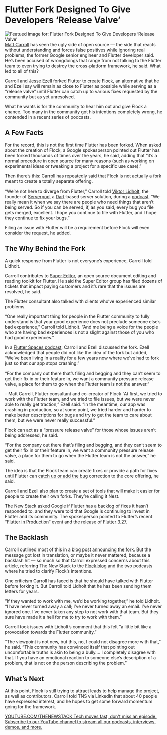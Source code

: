 # Flutter Fork Designed To Give Developers ‘Release Valve’
![Featued image for: Flutter Fork Designed To Give Developers ‘Release Valve’](https://cdn.thenewstack.io/media/2025/01/8719e929-flock_a_flutter_fork-1024x683.jpg)
[Matt Carroll](https://www.linkedin.com/in/matt-carroll-48222a26/) has seen the ugly side of open source — the side that reacts without understanding and forces false positives while ignoring real problems, the former Google senior engineer and Flutter developer said.
He’s been accused of wrongdoings that range from not talking to the Flutter team to even trying to destroy the cross-platform framework, he said. What led to all of this?

Carroll and [Jesse Ezell](https://github.com/jezell) forked Flutter to create [Flock](https://getflocked.dev/), an alternative that he and Ezell say will remain as close to Flutter as possible while serving as a “release valve” until Flutter can catch up to various fixes requested by the community but as yet unresolved.

What he wants is for the community to hear him out and give Flock a chance. Too many in the community got his intentions completely wrong, he contended in a recent series of podcasts.

## A Few Facts
For the record, this is not the first time Flutter has been forked. When asked about the creation of Flock, a Google spokesperson pointed out Flutter has been forked thousands of times over the years, he said, adding that “it’s a normal procedure in open source for many reasons (such as working on experimental ideas or tweaking a project for a specific use case).”

Then there’s this: Carroll has repeatedly said that Flock is not actually a fork meant to create a totally separate offering.

“We’re not here to diverge from Flutter,” Carroll told [Viktor Lidholt](https://github.com/vlidholt), the founder of [Serverpod](https://github.com/serverpod/serverpod), a [Dart](https://thenewstack.io/industry-observer-sees-growing-interest-in-dart-flutter/)-based server solution, during a [podcast](https://www.youtube.com/watch?v=6Xu71_I8Jow). “We really mean it when we say there are people who need things that aren’t being served. So if you can be served, if, as you said, every bug you file gets merged, excellent. I hope you continue to file with Flutter, and I hope they continue to fix your bugs.”

Filing an issue with Flutter will be a requirement before Flock will even consider the request, he added.

## The Why Behind the Fork
A quick response from Flutter is not everyone’s experience, Carroll told Lidholt.

Carroll contributes to [Super Editor](https://supereditor.dev/), an open source document editing and reading toolkit for Flutter. He said the Super Editor group has filed dozens of tickets that impact paying customers and it’s rare that the issues are resolved, he said.

The Flutter consultant also talked with clients who’ve experienced similar problems.

“One really important thing for people in the Flutter community to fully understand is that your good experience does not preclude someone else’s bad experience,” Carroll told Lidholt. “And me being a voice for the people who are having bad experiences is not a slight against those of you who had good experiences.”

In a [Flutter Spaces podcast](https://getflocked.dev/blog/posts/flutter-spaces-flock-announcement/), Carroll and Ezell discussed the fork. Ezell acknowledged that people did not like the idea of the fork but added, “We’ve been living in a reality for a few years now where we’ve had to fork just so that our app stops crashing.”

“For the company out there that’s filing and begging and they can’t seem to get their fix in or their feature in, we want a community pressure release valve, a place for them to go when the Flutter team is not the answer.”

– Matt Carroll, Flutter consultant and co-creator of Flock
“At first, we tried to work with the Flutter team, and we tried to file issues, but we were never able to really get traction,” Ezell said. “In the meantime, our app was crashing in production, so at some point, we tried harder and harder to make better descriptions for bugs and try to get the team to care about them, but we were never really successful.”

Flock can act as a “pressure release valve” for those whose issues aren’t being addressed, he said.

“For the company out there that’s filing and begging, and they can’t seem to get their fix in or their feature in, we want a community pressure release valve, a place for them to go when the Flutter team is not the answer,” he said.

The idea is that the Flock team can create fixes or provide a path for fixes until Flutter can [catch up or add the bug](https://thenewstack.io/meet-early-the-ai-that-catches-bugs-before-they-bite/) correction to the core offering, he said.

Carroll and Ezell also plan to create a set of tools that will make it easier for people to create their own forks. They’re calling it Nest.

The New Stack asked Google if Flutter has a backlog of fixes it hasn’t responded to, and they were told that Google is continuing to invest in Flutter and its community. The spokesperson pointed to Flutter’s recent “[Flutter in Production](https://medium.com/flutter/flutter-in-production-f9418261d8e1)” event and the release of [Flutter 3.27](https://medium.com/flutter/whats-new-in-flutter-3-27-28341129570c).

## The Backlash
Carroll outlined most of this in a [blog post announcing the fork](https://getflocked.dev/blog/posts/we-are-forking-flutter-this-is-why/). But the message got lost in translation, or maybe it never mattered, because a backlash hit — so much so that Carroll expressed concerns about this article, referring The New Stack to the [Flock blog](https://getflocked.dev/blog/) and the two podcasts where he tried to clarify Flock’s intentions.

One criticism Carroll has faced is that he should have talked with Flutter before forking it. But Carroll told Lidholt that he has been sending them letters for years.

”If they wanted to work with me, we’d be working together,” he told Lidholt. “I have never turned away a call; I’ve never turned away an email. I’ve never ignored one. I’ve never taken any step to not work with that team. But they sure have made it a hell for me to try to work with them.”

Carroll took issues with Lidholt’s comment that this felt “a little bit like a provocation towards the Flutter community.”

“The viewpoint is not new, but this, no, I could not disagree more with that,” he said. ”This community has convinced itself that pointing out uncomfortable truths is akin to being a bully…. I completely disagree with that. If you have an emotional reaction to someone else’s description of a problem, that is not on the person describing the problem.”

## What’s Next
At this point, Flock is still trying to attract leads to help manage the project, as well as contributors. Carroll told TNS via LinkedIn that about 40 people have expressed interest, and he hopes to get some forward momentum going for the framework.

[
YOUTUBE.COM/THENEWSTACK
Tech moves fast, don't miss an episode. Subscribe to our YouTube
channel to stream all our podcasts, interviews, demos, and more.
](https://youtube.com/thenewstack?sub_confirmation=1)